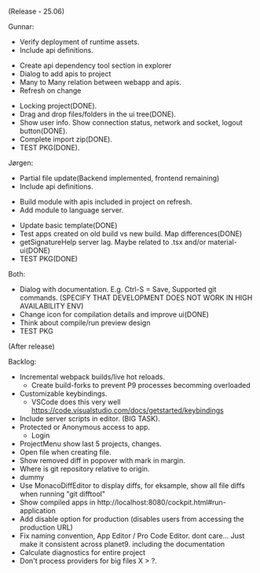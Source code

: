 (Release - 25.06)

Gunnar:
* Verify deployment of runtime assets.
* Include api definitions.
 - Create api dependency tool section in explorer
 - Dialog to add apis to project
 - Many to Many relation between webapp and apis.
 - Refresh on change   
* Locking project(DONE).
* Drag and drop files/folders in the ui tree(DONE).
* Show user info. Show connection status, network and socket, logout button(DONE).
* Complete import zip(DONE).
* TEST PKG(DONE).


Jørgen:
* Partial file update(Backend implemented, frontend remaining)
* Include api definitions.
 - Build module with apis included in project on refresh.
 - Add module to language server.
* Update basic template(DONE)
* Test apps created on old build vs new build. Map differences(DONE)
* getSignatureHelp server lag. Maybe related to .tsx and/or material-ui(DONE)
* TEST PKG(DONE)

Both:
* Dialog with documentation. E.g. Ctrl-S = Save, Supported git commands. (SPECIFY THAT DEVELOPMENT DOES NOT WORK IN HIGH AVAILABILITY ENV)
* Change icon for compilation details and improve ui(DONE)
* Think about compile/run preview design
* TEST PKG

(After release)

Backlog:
* Incremental webpack builds/live hot reloads.
   * Create build-forks to prevent P9 processes becomming overloaded
* Customizable keybindings.
   - VSCode does this very well https://code.visualstudio.com/docs/getstarted/keybindings
* Include server scripts in editor. (BIG TASK).
* Protected or Anonymous access to app.
   * Login
* ProjectMenu show last 5 projects, changes.
* Open file when creating file.
* Show removed diff in popover with mark in margin.
* Where is git repository relative to origin.
* dummy
* Use MonacoDiffEditor to display diffs, for eksample, show all file diffs when running "git difftool"
* Show compiled apps in http://localhost:8080/cockpit.html#run-application
* Add disable option for production (disables users from accessing the production URL)
* Fix naming convention, App Editor / Pro Code Editor. dont care...
  Just make it consistent across planet9. including the documentation
* Calculate diagnostics for entire project
* Don't process providers for big files X > ?. 



